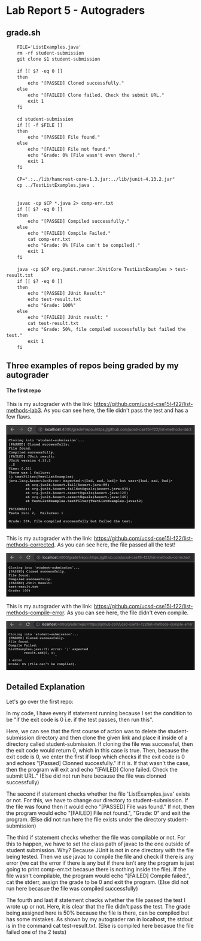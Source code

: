 
# Lab Report 5 - Autograders

## grade.sh 

        FILE='ListExamples.java'
        rm -rf student-submission
        git clone $1 student-submission

        if [[ $? -eq 0 ]]
        then
            echo "[PASSED] Cloned successfully."
        else
            echo "[FAILED] Clone failed. Check the submit URL."
            exit 1
        fi

        cd student-submission
        if [[ -f $FILE ]]
        then 
            echo "[PASSED] File found."
        else
            echo "[FAILED] File not found."
            echo "Grade: 0% [File wasn't even there]."
            exit 1
        fi  

        CP=".:../lib/hamcrest-core-1.3.jar:../lib/junit-4.13.2.jar"
        cp ../TestListExamples.java .


        javac -cp $CP *.java 2> comp-err.txt
        if [[ $? -eq 0 ]]
        then
            echo "[PASSED] Compiled successfully."
        else
            echo "[FAILED] Compile Failed."
            cat comp-err.txt
            echo "Grade: 0% [File can't be compiled]."
            exit 1
        fi

        java -cp $CP org.junit.runner.JUnitCore TestListExamples > test-result.txt
        if [[ $? -eq 0 ]]
        then
            echo "[PASSED] JUnit Result:"
            echo test-result.txt
            echo "Grade: 100%"
        else
            echo "[FAILED] JUnit result: "
            cat test-result.txt
            echo "Grade: 50%, file compiled successfully but failed the test."
            exit 1
        fi




## Three examples of repos being graded by my autograder

#### The first repo

This is my autograder with the link: https://github.com/ucsd-cse15l-f22/list-methods-lab3. As you can see here, the file didn't pass the test and has a few flaws.

![first_repo](first_repo.png)

This is my autograder with the link: https://github.com/ucsd-cse15l-f22/list-methods-corrected. As you can see here, the file passed all the test!

![second_repo](second_repo.png)

This is my autograder with the link: https://github.com/ucsd-cse15l-f22/list-methods-compile-error. As you can see here, the file didn't even compile.

![third_repo](third_repo.png)

## Detailed Explanation

Let's go over the first repo:         

In my code, I have every if statement running because I set the condition to be "if the exit code is 0 i.e. if the test passes, then run this".       

Here, we can see that the first course of action was to delete the student-submission directory and then clone the given link and place it inside of a directory called student-submission. If cloning the file was successful, then the exit code would return 0, which in this case is true. Then, because the exit code is 0, we enter the first if loop which checks if the exit code is 0 and echoes "[Passed] Clonned succesfully." if it is. If that wasn't the case, then the program will exit and echo "[FAILED] Clone failed. Check the submit URL." (Else did not run here because the file was clonned successfully)                  

The second if statement checks whether the file 'ListExamples.java' exists or not. For this, we have to change our directory to student-submission. If the file was found then it would echo "[PASSED] File was found." If not, then the program would echo "[FAILED] File not found.", "Grade: 0" and exit the program. (Else did not run here the file exists under the directory student-submission)            

The third if statement checks whether the file was compilable or not. For this to happen, we have to set the class path of javac to the one outside of student submission. Why? Because JUnit is not in one directory with the file being tested. Then we use javac to compile the file and check if there is any error (we cat the error if there is any but if there isn't any the program is just going to print comp-err.txt becasue there is nothing inside the file). If the file wasn't compilable, the program would echo "[FAILED] Compile failed.", cat the stderr, assign the grade to be 0 and exit the program. (Else did not run here becasue the file was compiled successfully)                 

The fourth and last if statement checks whether the file passed the test I wrote up or not. Here, it is clear that the file didn't pass the test. The grade being assigned here is 50% because the file is there, can be compiled but has some mistakes. As shown by my autograder ran in localhost, the stdout is in the command cat test-result.txt. (Else is compiled here becasue the file failed one of the 2 tests)
